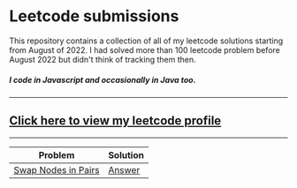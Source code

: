 # Leetcode submissions

This repository contains a collection of all of my leetcode solutions starting from August of 2022.
I had solved more than 100 leetcode problem before August 2022 but didn't think of tracking them then.

##### I code in Javascript and occasionally in Java too.

---

## [Click here to view my leetcode profile](https://leetcode.com/user8810A/)

---

| Problem                                                                  | Solution                                                                    |
| ------------------------------------------------------------------------ | --------------------------------------------------------------------------- |
| [Swap Nodes in Pairs](https://leetcode.com/problems/swap-nodes-in-pairs) | [Answer](https://github.com/Vikas2426/leetcode/blob/main/linkedlist/q24.js) |
